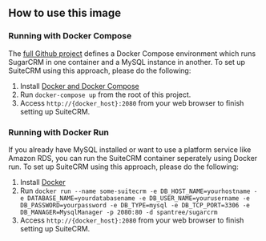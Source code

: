 ## How to use this image

### Running with Docker Compose

The [full Github project](https://github.com/Spantree/docker-suitecrm) defines a Docker Compose environment which runs SugarCRM in one container and a MySQL instance in another. To set up SuiteCRM using this approach, please do the following:

1. Install [Docker and Docker Compose](https://docs.docker.com/compose/install/)
2. Run `docker-compose up` from the root of this project.
3. Access `http://{docker_host}:2080` from your web browser to finish setting up SuiteCRM.

### Running with Docker Run

If you already have MySQL installed or want to use a platform service like Amazon RDS, you can run the SuiteCRM container seperately using Docker run. To set up SuiteCRM using this approach, please do the following:

1. Install [Docker](http://docs.docker.com/installation/)
2. Run `docker run --name some-suitecrm -e DB_HOST_NAME=yourhostname -e DATABASE_NAME=yourdatabasename -e DB_USER_NAME=yourusername -e DB_PASSWORD=yourpassword -e DB_TYPE=mysql -e DB_TCP_PORT=3306 -e DB_MANAGER=MysqlManager -p 2080:80 -d spantree/sugarcrm`
3. Access `http://{docker_host}:2080` from your web browser to finish setting up SuiteCRM.